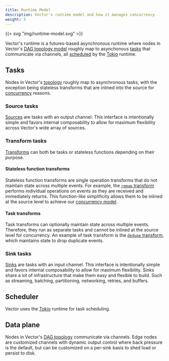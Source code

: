 ```yaml
---
title: Runtime Model
description: Vector's runtime model and how it manages concurrency
weight: 3
---
```


{{< svg "img/runtime-model.svg" >}}

Vector's runtime is a futures-based asynchronous runtime where nodes in Vector's [DAG topology model][pipeline] roughly map to asynchonous [tasks](#tasks) that communicate via channels, all [scheduled](#scheduled) by the [Tokio][tokio] runtime.

## Tasks

Nodes in Vector's [topology][pipeline] roughly map to asynchronous tasks, with the exception being stateless transforms that are inlined into the source for [concurrency][concurrency] reasons.

### Source tasks

[Sources][sources] are tasks with an output channel. This interface is intentionally simple and favors internal composability to allow for maximum flexibility across Vector's wide array of sources.

### Transform tasks

[Transforms][transforms] can both be tasks or stateless functions depending on their purpose.

#### Stateless function transforms

Stateless function transforms are single operation transforms that do not maintain state across multiple events. For example, the [`remap` transform][remap] performs individual operations on events as they are received and immediately returns. This function-like simplificity allows them to be inlined at the source level to achieve our [concurrency model][concurrency].

#### Task transforms

Task transforms can optionally maintain state across multiple events. Therefore, they run as separate tasks and cannot be inlined at the source level for concurrency. An example of task transform is the [`dedupe` transform][dedupe], which maintains state to drop duplicate events.

### Sink tasks

[Sinks][sinks] are tasks with an input channel. This interface is intentionally simple and favors internal composability to allow for maximum flexibility. Sinks share a lot of infrastructure that make them easy and
flexible to build. Such as streaming, batching, partitioning, networking, retries, and buffers.

## Scheduler

Vector uses the [Tokio][tokio] runtime for task scheduling.

## Data plane

Nodes in Vector's [DAG topology][pipeline] communicate via channels. Edge nodes are customized channels with dynamic output control where back pressure is the default, but can be customized on a per-sink basis to shed load or persist to disk.

[concurrency]: /docs/about/under-the-hood/architecture/concurrency-model
[dedupe]: /docs/reference/configuration/transforms/dedupe
[pipeline]: /docs/about/under-the-hood/architecture/pipeline-model
[remap]: /docs/reference/configuration/transforms/remap
[tokio]: https://tokio.rs
[sinks]: /docs/reference/configuration/sinks
[sources]: /docs/reference/configuration/sources
[transforms]: /docs/reference/configuration/transforms
